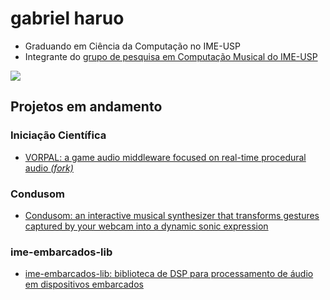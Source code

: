 # gabriel haruo

- Graduando em Ciência da Computação no IME-USP
- Integrante do [grupo de pesquisa em Computação Musical do IME-USP](https://github.com/compmus-ime-usp)

<picture>
  <source
    srcset="https://github-readme-stats.vercel.app/api/top-langs/?username=haruo-gabriel&hide_border=false&border_color=3d444d&hide_title=false&hide_progress=false&layout=compact&langs_count=16&theme=transparent&size_weight=0.3&count_weight=0.7"
    media="(prefers-color-scheme: dark)"
  />
  <source
    srcset="https://github-readme-stats.vercel.app/api/top-langs/?username=haruo-gabriel&hide_border=false&border_color=3d444d&hide_title=false&hide_progress=false&layout=compact&langs_count=16&size_weight=0.3&count_weight=0.7"
    media="(prefers-color-scheme: light), (prefers-color-scheme: no-preference)"
  />
  <img src="https://github-readme-stats.vercel.app/api?username=anuraghazra&show_icons=true" />
</picture>

## Projetos em andamento

### Iniciação Científica

- [VORPAL: a game audio middleware focused on real-time procedural audio _(fork)_](https://github.com/haruo-gabriel/vorpal)

### Condusom

- [Condusom: an interactive musical synthesizer that transforms gestures captured by your webcam into a dynamic sonic expression](https://github.com/compmus-ime-usp/condusom)

### ime-embarcados-lib

- [ime-embarcados-lib: biblioteca de DSP para processamento de áudio em dispositivos embarcados](https://github.com/viniciusfersil123/ime-embarcados-lib)
